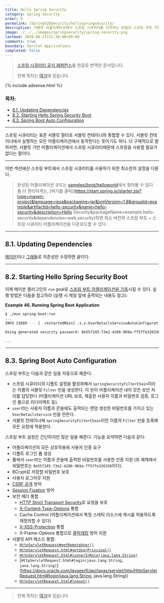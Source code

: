 ```yaml
---
title: Hello Spring Security
category: Spring Security
order: 9
permalink: /Spring%20Security/hellospringsecurity/
description: 서블릿 어플리케이션에서 스프링 시큐리티를 시작하는 방법과 스프링 부트 자동 설정을 설명합니다.
image: ./../../images/springsecurity/spring-security.png
lastmod: 2020-08-21T21:30:00+09:00
comments: true
boundary: Servlet Applications
completed: false
---
```


> [스프링 시큐리티 공식 레퍼런스](https://docs.spring.io/spring-security/site/docs/5.3.2.RELEASE/reference/html5/#servlet-hello)를 한글로 번역한 문서입니다.
>
> 전체 목차는 [여기](../contents/)에 있습니다.

{% include adsense.html %}

### 목차:

- [8.1. Updating Dependencies](#81-updating-dependencies)
- [8.2. Starting Hello Spring Security Boot](#82-starting-hello-spring-security-boot)
- [8.3. Spring Boot Auto Configuration](#83-spring-boot-auto-configuration)

---

스프링 시큐리티는 표준 서블릿 필터로 서블릿 컨테이너와 통합할 수 있다. 서블릿 컨테이너에서 실행하는 모든 어플리케이션에서 동작한다는 뜻이기도 하다. 더 구체적으로 말하자면, 서블릿 기반 어플리케이션에서 스프링 시큐리티때문에 스프링을 사용할 필요가 없다는 말이다.

---

이번 섹션에선 스프링 부트에서 스프링 시큐리티를 사용하기 위한 최소한의 설정을 다룬다.

>  완성된 어플리케이션 코드는 [samples/boot/helloworld](https://github.com/spring-projects/spring-security/tree/5.3.2.RELEASE/samples/boot/helloworld)에서 찾아볼 수 있다. 좀 더 편리하게는, [여기를 클릭](https://start.spring.io/starter.zip?type=maven-project&language=java&packaging=jar&jvmVersion=1.8&groupId=example&artifactId=hello-security&name=hello-security&description=Hello Security&packageName=example.hello-security&dependencies=web,security)하면 최소 버전의 스프링 부트 + 스프링 시큐리티 어플리케이션을 다운로드할 수 있다.

---

## 8.1. Updating Dependencies

[메이븐](../gettingspringsecurity#421-spring-boot-with-maven)이나 [그래들](../gettingspringsecurity#431-spring-boot-with-gradle)로 의존성만 수정하면 끝이다.

---

## 8.2. Starting Hello Spring Security Boot

이제 메이븐 플러그인의 `run` goal로 [스프링 부트 어플리케이션을 기동](https://docs.spring.io/spring-boot/docs/current/reference/htmlsingle/#using-boot-running-with-the-maven-plugin)시킬 수 있다. 실행 방법은 다음을 참고하라 (실행 시 제일 앞에 출력되는 내용도 참고):

**Example 46. Running Spring Boot Application**

```bash
$ ./mvn spring-boot:run
...
INFO 23689 --- [  restartedMain] .s.s.UserDetailsServiceAutoConfiguration :

Using generated security password: 8e557245-73e2-4286-969a-ff57fe326336

...
```

---

## 8.3. Spring Boot Auto Configuration

스프링 부트는 다음과 같은 일을 자동으로 해준다:

- 스프링 시큐리티의 디폴트 설정을 활성화해서 `springSecurityFilterChain`이라는 이름의 서블릿 `Filter` 빈을 생성한다. 이 빈이 어플리케이션 내의 모든 보안 처리를 담당한다 (어플리케이션 URL  보호, 제출한 사용자 이름과 비밀번호 검증, 로그인 폼으로 리다이렉트 등).
- `user`라는 사용자 이름과 콘솔에도 출력되는 랜덤 생성한 비밀번호를 가지고 있는 `UserDetailsService` 빈을 만든다.
- 서블릿 컨테이너에 `springSecurityFilterChain`이란 이름의 `Filter` 빈을 등록해 모든 요청에 적용한다.

스프링 부트 설정은 간단하지만 많은 일을 해준다. 기능을 요약하면 다음과 같다:

- 어플리케이션의 모든 상호작용에 사용자 인증 요구
- 디폴트 로그인 폼 생성
- 폼에서 `user`라는 이름과 콘솔에 출력한 비밀번호를 사용한 인증 지원 (위 예제에서 비밀번호는 `8e557245-73e2-4286-969a-ff57fe326336`이다).
- BCrypt로 저장할 비밀번호 보호
- 사용자 로그아웃 지원
- [CSRF 공격](https://en.wikipedia.org/wiki/Cross-site_request_forgery) 방어
- [Session Fixation](https://en.wikipedia.org/wiki/Session_fixation) 방어
- 보안 헤더 통합
  - [HTTP Strict Transport Security](https://en.wikipedia.org/wiki/HTTP_Strict_Transport_Security)로 요청을 보호
  - [X-Content-Type-Options](https://msdn.microsoft.com/en-us/library/ie/gg622941(v=vs.85).aspx) 통합
  - Cache Control (어플리케이션에서 특정 스태틱 리소스에 캐시를 허용하도록 재정의할 수 있다)
  - [X-XSS-Protection](https://msdn.microsoft.com/en-us/library/dd565647(v=vs.85).aspx) 통합
  - X-Frame-Options 통합으로 [클릭재킹](https://en.wikipedia.org/wiki/Clickjacking) 방어 지원
- 서블릿 API 메소드 통합:
  - [`HttpServletRequest#getRemoteUser()`](https://docs.oracle.com/javaee/6/api/javax/servlet/http/HttpServletRequest.html#getRemoteUser())
  - [`HttpServletRequest.html#getUserPrincipal()`](https://docs.oracle.com/javaee/6/api/javax/servlet/http/HttpServletRequest.html#getUserPrincipal())
  - [`HttpServletRequest.html#isUserInRole(java.lang.String)`](https://docs.oracle.com/javaee/6/api/javax/servlet/http/HttpServletRequest.html#isUserInRole(java.lang.String))
  - [`HttpServletRequest.html#login(java.lang.String, java.lang.String)`](https://docs.oracle.com/javaee/6/api/javax/servlet/http/HttpServletRequest.html#login(java.lang.String, java.lang.String))
  - [`HttpServletRequest.html#logout()`](https://docs.oracle.com/javaee/6/api/javax/servlet/http/HttpServletRequest.html#logout())

---

> 전체 목차는 [여기](../contents/)에 있습니다.